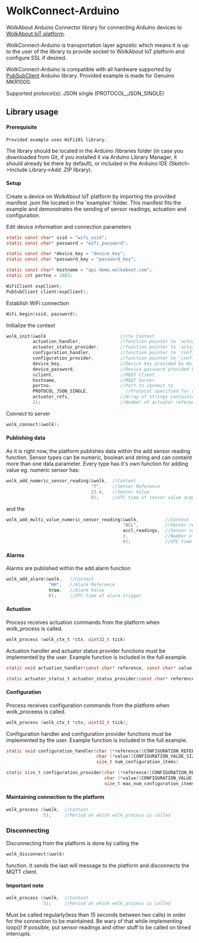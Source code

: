 # WolkConnect-Arduino
WolkAbout Arduino Connector library for connecting Arduino devices to [WolkAbout IoT platform](https://demo.wolkabout.com/#/login).

WolkConnect-Arduino is transportation layer agnostic which means it is up to the user of the library to
provide socket to WolkAbout IoT platform and configure SSL if desired.

WolkConnect-Arduino is compatible with all hardware supported by [PubSubClient](https://pubsubclient.knolleary.net/) Arduino library.
Provided example is made for Genuino MKR1000.

Supported protocol(s):
JSON single (PROTOCOL_JSON_SINGLE)

## Library usage

#### Prerequisite

	Provided example uses WiFi101 library.
  The library should be located in the Arduino /libraries folder (in case you downloaded from Git, if you installed it via Arduino Library Manager, it should already be there by default), or included in the Arduino IDE (Sketch->Include Library->Add .ZIP library).

#### Setup

Create a device on WolkAbout IoT platform by importing the provided manifest .json file located in the 'examples' folder. This manifest fits the example and demonstrates the sending of sensor readings, actuation and configuration.

Edit device information and connection parameters

```c
static const char* ssid = "wifi_ssid";
static const char* password = "wifi_password";

static const char *device_key = "device_key";
static const char *password_key = "password_key";

static const char* hostname = "api-demo.wolkabout.com";
static int portno = 1883;

WiFiClient espClient;
PubSubClient client(espClient);
```

Establish WiFi connection
```c
WiFi.begin(ssid, password);
```

Initialize the context
```c
wolk_init(&wolk                            //ctx Context
          actuation_handler,               //function pointer to 'actuation_handler_t' implementation
          actuator_status_provider,        //function pointer to 'actuator_status_provider_t' implementation
          configuration_handler,           //function pointer to 'configuration_handler_t' implementation
          configuration_provider,          //function pointer to 'configuration_provider_t' implementation
          device_key,                      //Device key provided by WolkAbout IoT Platform upon device creation
          device_password,                 //Device password provided by WolkAbout IoT Platform device upon device creation
          &client,                         //MQQT Client
          hostname,                        //MQQT Server
          portno,                          //Port to connect to
          PROTOCOL_JSON_SINGLE,              //Protocol specified for device
          actuator_refs,                   //Array of strings containing references of actuators that device possess
          2);                              //Number of actuator references contained in actuator_references
```
Connect to server

```c
wolk_connect(&wolk);
```


#### Publishing data

As it is right now, the platform publishes data within the add sensor reading function.
Sensor types can be numeric, boolean and string and can containt more than one data parameter.
Every type has it's own function for adding value eg. numeric sensor has:

```c
wolk_add_numeric_sensor_reading(&wolk,  //Context 
                                "T",    //Sensor Reference
                                23.4,   //Sensor Value
                                0);     //UTC time of sensor value acquisition
```
and the
```c
wolk_add_multi_value_numeric_sensor_reading(&wolk,          //Context
                                            "ACL",          //Sensor reference
                                            accl_readings,  //Sensor values
                                            3,              //Number of sensor dimensions
                                            0);             //UTC time of sensor value acquisition
```

#### Alarms

Alarms are published within the add alarm function

```c
wolk_add_alarm(&wolk,   //Context
                "HH",   //Alarm Reference
                true,   //Alarm Value
                0);     //UTC time of alarm trigger
```

#### Actuation

Process receives actuation commands from the platform when wolk_process is called.
```c
wolk_process (wolk_ctx_t *ctx, uint32_t tick)
```
Actuation handler and actuator status provider functions must be implemented by the user.
Example function is included in the full example.
```c
static void actuation_handler(const char* reference, const char* value)

static actuator_status_t actuator_status_provider(const char* reference)
```

#### Configuration

Process receives configuration commands from the platform when wolk_proceess is called.
```c
wolk_process (wolk_ctx_t *ctx, uint32_t tick);
```
Configuration handler and configuration provider functions must be implemented by the user.
Example function is included in the full example.
```c
static void configuration_handler(char (*reference)[CONFIGURATION_REFERENCE_SIZE],
                                  char (*value)[CONFIGURATION_VALUE_SIZE],
                                  size_t num_configuration_items)

static size_t configuration_provider(char (*reference)[CONFIGURATION_REFERENCE_SIZE],
                                     char (*value)[CONFIGURATION_VALUE_SIZE],
                                     size_t max_num_configuration_items)
```
#### Maintaining connection to the platform
```c
wolk_process (&wolk,  //Context 
              5);     //Period at which wolk_process is called
```

### Disconnecting

Disconnecting from the platform is done by calling the
```c
wolk_disconnect(&wolk)
```
function. It sends the last will message to the platform and disconnects the MQTT client.

#### Important note

```c
wolk_process (&wolk,  //Context 
              5);     //Period at which wolk_process is called
```
Must be called regularly(less than 15 seconds between two calls) in order for the connection to be maintained.
Be wary of that while implementing loop()!
If possible, put sensor readings and other stuff to be called on timed interrupts.